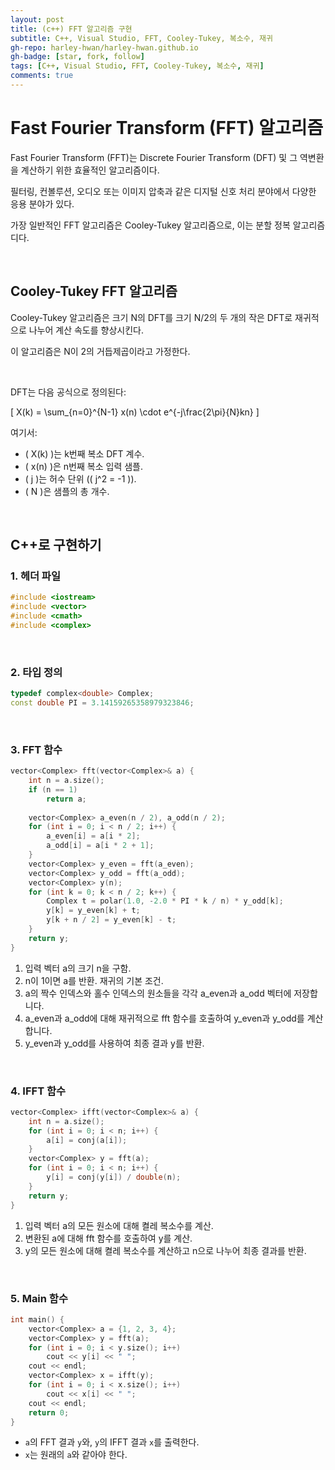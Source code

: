 ```yaml
---
layout: post
title: (c++) FFT 알고리즘 구현
subtitle: C++, Visual Studio, FFT, Cooley-Tukey, 복소수, 재귀
gh-repo: harley-hwan/harley-hwan.github.io
gh-badge: [star, fork, follow]
tags: [C++, Visual Studio, FFT, Cooley-Tukey, 복소수, 재귀]
comments: true
---
```


# Fast Fourier Transform (FFT) 알고리즘

Fast Fourier Transform (FFT)는 Discrete Fourier Transform (DFT) 및 그 역변환을 계산하기 위한 효율적인 알고리즘이다.

필터링, 컨볼루션, 오디오 또는 이미지 압축과 같은 디지털 신호 처리 분야에서 다양한 응용 분야가 있다.

가장 일반적인 FFT 알고리즘은 Cooley-Tukey 알고리즘으로, 이는 분할 정복 알고리즘디다.

<br/>

## Cooley-Tukey FFT 알고리즘

Cooley-Tukey 알고리즘은 크기 N의 DFT를 크기 N/2의 두 개의 작은 DFT로 재귀적으로 나누어 계산 속도를 향상시킨다. 

이 알고리즘은 N이 2의 거듭제곱이라고 가정한다.

<br/>

DFT는 다음 공식으로 정의된다:

\[ X(k) = \sum_{n=0}^{N-1} x(n) \cdot e^{-j\frac{2\pi}{N}kn} \]

여기서:
- \( X(k) \)는 k번째 복소 DFT 계수.
- \( x(n) \)은 n번째 복소 입력 샘플.
- \( j \)는 허수 단위 (\( j^2 = -1 \)).
- \( N \)은 샘플의 총 개수.

<br/>

## C++로 구현하기

### 1. 헤더 파일

```cpp
#include <iostream>
#include <vector>
#include <cmath>
#include <complex>
```

<br/>

### 2. 타입 정의

```cpp
typedef complex<double> Complex;
const double PI = 3.14159265358979323846;
```

<br/>

### 3. FFT 함수

```cpp
vector<Complex> fft(vector<Complex>& a) {
    int n = a.size();
    if (n == 1)
        return a;
    
    vector<Complex> a_even(n / 2), a_odd(n / 2);
    for (int i = 0; i < n / 2; i++) {
        a_even[i] = a[i * 2];
        a_odd[i] = a[i * 2 + 1];
    }
    vector<Complex> y_even = fft(a_even);
    vector<Complex> y_odd = fft(a_odd);
    vector<Complex> y(n);
    for (int k = 0; k < n / 2; k++) {
        Complex t = polar(1.0, -2.0 * PI * k / n) * y_odd[k];
        y[k] = y_even[k] + t;
        y[k + n / 2] = y_even[k] - t;
    }
    return y;
}
```

1. 입력 벡터 a의 크기 n을 구함.
2. n이 1이면 a를 반환. 재귀의 기본 조건.
3. a의 짝수 인덱스와 홀수 인덱스의 원소들을 각각 a_even과 a_odd 벡터에 저장합니다.
4. a_even과 a_odd에 대해 재귀적으로 fft 함수를 호출하여 y_even과 y_odd를 계산합니다.
5. y_even과 y_odd를 사용하여 최종 결과 y를 반환.

<br/>

### 4. IFFT 함수

```cpp
vector<Complex> ifft(vector<Complex>& a) {
    int n = a.size();
    for (int i = 0; i < n; i++) {
        a[i] = conj(a[i]);
    }
    vector<Complex> y = fft(a);
    for (int i = 0; i < n; i++) {
        y[i] = conj(y[i]) / double(n);
    }
    return y;
}
```

1. 입력 벡터 a의 모든 원소에 대해 켤레 복소수를 계산.
2. 변환된 a에 대해 fft 함수를 호출하여 y를 계산.
3. y의 모든 원소에 대해 켤레 복소수를 계산하고 n으로 나누어 최종 결과를 반환.

<br/>

### 5. Main 함수

```cpp
int main() {
    vector<Complex> a = {1, 2, 3, 4};
    vector<Complex> y = fft(a);
    for (int i = 0; i < y.size(); i++)
        cout << y[i] << " ";
    cout << endl;
    vector<Complex> x = ifft(y);
    for (int i = 0; i < x.size(); i++)
        cout << x[i] << " ";
    cout << endl;
    return 0;
}
```

- `a`의 FFT 결과 `y`와, `y`의 IFFT 결과 `x`를 출력한다. 
- `x`는 원래의 `a`와 같아야 한다.
